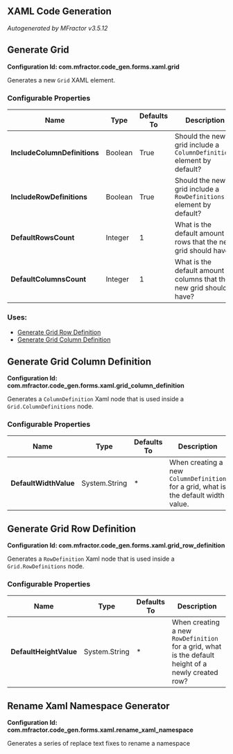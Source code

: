 ## XAML Code Generation
*Autogenerated by MFractor v3.5.12*
## Generate Grid

**Configuration Id: com.mfractor.code_gen.forms.xaml.grid**

Generates a new `Grid` XAML element.


### Configurable Properties

| Name | Type | Defaults To | Description |
|------|------|-------------|-------------|
| **IncludeColumnDefinitions** | Boolean | True | Should the new grid include a `ColumnDefinitions` element by default? |
| **IncludeRowDefinitions** | Boolean | True | Should the new grid include a `RowDefinitions` element by default? |
| **DefaultRowsCount** | Integer | 1 | What is the default amount of rows that the new grid should have? |
| **DefaultColumnsCount** | Integer | 1 | What is the default amount of columns that the new grid should have? |

### Uses:

 * [Generate Grid Row Definition](/code-generation/xaml.md#generate-grid-row-definition)
 * [Generate Grid Column Definition](/code-generation/xaml.md#generate-grid-column-definition)


## Generate Grid Column Definition

**Configuration Id: com.mfractor.code_gen.forms.xaml.grid_column_definition**

Generates a `ColumnDefinition` Xaml node that is used inside a `Grid.ColumnDefinitions` node.


### Configurable Properties

| Name | Type | Defaults To | Description |
|------|------|-------------|-------------|
| **DefaultWidthValue** | System.String | * | When creating a new `ColumnDefinition` for a grid, what is the default width value. |

## Generate Grid Row Definition

**Configuration Id: com.mfractor.code_gen.forms.xaml.grid_row_definition**

Generates a `RowDefinition` Xaml node that is used inside a `Grid.RowDefinitions` node.


### Configurable Properties

| Name | Type | Defaults To | Description |
|------|------|-------------|-------------|
| **DefaultHeightValue** | System.String | * | When creating a new `RowDefinition` for a grid, what is the default height of a newly created row? |

## Rename Xaml Namespace Generator

**Configuration Id: com.mfractor.code_gen.forms.xaml.rename_xaml_namespace**

Generates a series of replace text fixes to rename a namespace


